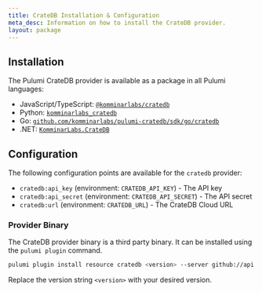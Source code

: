 ```yaml
---
title: CrateDB Installation & Configuration
meta_desc: Information on how to install the CrateDB provider.
layout: package
---
```


## Installation

The Pulumi CrateDB provider is available as a package in all Pulumi languages:

* JavaScript/TypeScript: [`@komminarlabs/cratedb`](https://www.npmjs.com/package/@komminarlabs/cratedb)
* Python: [`komminarlabs_cratedb`](https://pypi.org/project/komminarlabs_cratedb/)
* Go: [`github.com/komminarlabs/pulumi-cratedb/sdk/go/cratedb`](https://pkg.go.dev/github.com/komminarlabs/pulumi-cratedb/sdk/go/cratedb)
* .NET: [`KomminarLabs.CrateDB`](https://www.nuget.org/packages/KomminarLabs.CrateDB)


## Configuration

The following configuration points are available for the `cratedb` provider:

- `cratedb:api_key` (environment: `CRATEDB_API_KEY`) - The API key
- `cratedb:api_secret` (environment: `CRATEDB_API_SECRET`) - The API secret
- `cratedb:url` (environment: `CRATEDB_URL`) - The CrateDB Cloud URL

### Provider Binary

The CrateDB provider binary is a third party binary. It can be installed using the `pulumi plugin` command.

```bash
pulumi plugin install resource cratedb <version> --server github://api.github.com/komminarlabs
```

Replace the version string `<version>` with your desired version.
